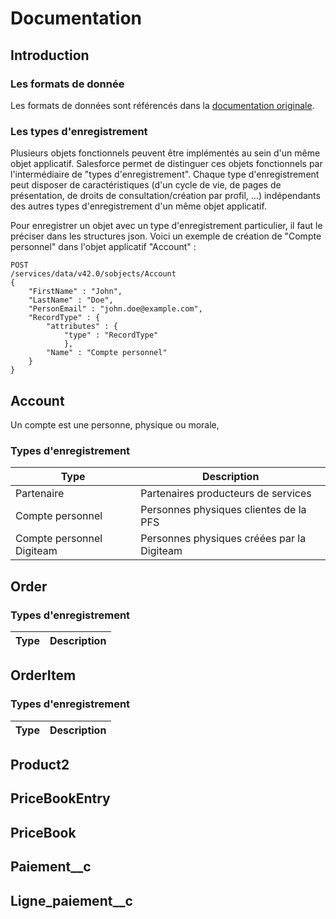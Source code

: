 # Documentation

## Introduction

### Les formats de donnée

Les formats de données sont référencés dans la [documentation originale](https://help.salesforce.com/articleView?id=custom_field_types.thm&type=5).

### Les types d'enregistrement

Plusieurs objets fonctionnels peuvent être implémentés au sein d'un même objet applicatif. Salesforce permet de distinguer ces objets fonctionnels par l'intermédiaire de "types d'enregistrement". Chaque type d'enregistrement peut disposer de caractéristiques (d'un cycle de vie, de pages de présentation, de droits de consultation/création par profil, ...) indépendants des autres types d'enregistrement d'un même objet applicatif.

Pour enregistrer un objet avec un type d'enregistrement particulier, il faut le préciser dans les structures json. Voici un exemple de création de "Compte personnel" dans l'objet applicatif "Account" :

    POST
    /services/data/v42.0/sobjects/Account
    {
	    "FirstName" : "John",
	    "LastName" : "Doe",
	    "PersonEmail" : "john.doe@example.com",
	    "RecordType" : {
		    "attributes" : {
			    "type" : "RecordType"
			    },
			"Name" : "Compte personnel"
		}
    }

## Account

Un compte est une personne, physique ou morale, 

### Types d'enregistrement

|Type| Description |
|--|--|
| Partenaire | Partenaires producteurs de services |
| Compte personnel | Personnes physiques clientes de la PFS |
| Compte personnel Digiteam | Personnes physiques créées par la Digiteam |

## Order

### Types d'enregistrement

|Type| Description |
|--|--|

## OrderItem

### Types d'enregistrement

|Type| Description |
|--|--|

## Product2

## PriceBookEntry

## PriceBook

## Paiement__c

## Ligne_paiement__c

<!--stackedit_data:
eyJoaXN0b3J5IjpbMTYxNzcxNzg5OSwxNTQzNjAyNCwxMTA4MD
IwNjc0LDIxMjI5OTQxNzYsMTEwODAyMDY3NCwyMTIyOTk0MTc2
LDE2ODk1NjQwMTYsMTEwODAyMDY3NCwxMTA4MDIwNjc0LDE1Mz
IwMzM2ODUsMTYyNDcyMjIxNSwtMTk2MDkxMjc4MywtMTkyMzU5
MTIxNCwtMTkyMzU5MTIxNCwxOTQyMDU3MzA2XX0=
-->